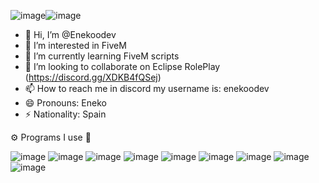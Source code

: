 ![image](https://github.com/user-attachments/assets/6ded99e4-ed8d-4aab-93b2-7984cde86bb5)![image](https://github.com/user-attachments/assets/270832ec-00ac-4650-bfcd-d43e3be6aa46)
- 👋 Hi, I’m @Enekoodev
- 👀 I’m interested in FiveM
- 🌱 I’m currently learning FiveM scripts
- 💞️ I’m looking to collaborate on Eclipse RolePlay (https://discord.gg/XDKB4fQSej)
- 📫 How to reach me in discord my username is: enekoodev
- 😄 Pronouns: Eneko 
- ⚡ Nationality: Spain

⚙️  Programs I use  🔧

![image](https://github.com/user-attachments/assets/761679c7-5d48-4f48-bda5-0e4b526e3509)  ![image](https://github.com/user-attachments/assets/0b28c2e8-92f3-424d-a411-d6191c4f39c9)  ![image](https://github.com/user-attachments/assets/7f567ee8-57fe-4760-82ef-e4197eed6896)  ![image](https://github.com/user-attachments/assets/1258762e-c8f0-4436-b315-77f6aff29504)  ![image](https://github.com/user-attachments/assets/52b9b699-2103-455a-b4de-5dec7db88822)  ![image](https://github.com/user-attachments/assets/48a498e4-4dd2-45d5-8318-ff3ad4b2f397)  ![image](https://github.com/user-attachments/assets/bf523c86-93d8-4387-9c6c-54d18553bbf3)  ![image](https://github.com/user-attachments/assets/ce074a6d-2b1b-4071-b7ea-8ae6ad0941f5)  ![image](https://github.com/user-attachments/assets/6fc03f46-5971-4d04-b2b9-0cee95a6064d)











<!---
Enekoodev/Enekoodev is a ✨ special ✨ repository because its `README.md` (this file) appears on your GitHub profile.
You can click the Preview link to take a look at your changes.
--->
